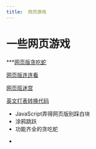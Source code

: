 ```yaml
---
title:  网页游戏
---
```


# 一些网页游戏

***[网页版贪吃蛇](http://slither.io)

[网页版连连看](https://lines.frvr.com/)

[网页班迷宫](http://www.mazegenerator.net)

[英文打表转换代码](http://patorjk.com/software/taag/#p=display&h=3&v=2&f=Big%20Money-sw&t=fengwei)

* JavaScript弄得网页版别踩白块
* 涂鸦跳跃
* 功能齐全的贪吃蛇 

- 

